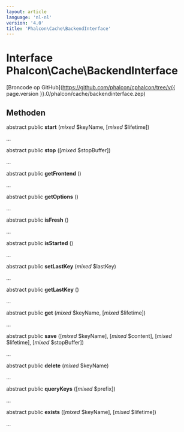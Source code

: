 ```yaml
---
layout: article
language: 'nl-nl'
version: '4.0'
title: 'Phalcon\Cache\BackendInterface'
---
```

# Interface **Phalcon\Cache\BackendInterface**

[Broncode op GitHub](https://github.com/phalcon/cphalcon/tree/v{{ page.version }}.0/phalcon/cache/backendinterface.zep)

## Methoden

abstract public **start** (*mixed* $keyName, [*mixed* $lifetime])

...

abstract public **stop** ([*mixed* $stopBuffer])

...

abstract public **getFrontend** ()

...

abstract public **getOptions** ()

...

abstract public **isFresh** ()

...

abstract public **isStarted** ()

...

abstract public **setLastKey** (*mixed* $lastKey)

...

abstract public **getLastKey** ()

...

abstract public **get** (*mixed* $keyName, [*mixed* $lifetime])

...

abstract public **save** ([*mixed* $keyName], [*mixed* $content], [*mixed* $lifetime], [*mixed* $stopBuffer])

...

abstract public **delete** (*mixed* $keyName)

...

abstract public **queryKeys** ([*mixed* $prefix])

...

abstract public **exists** ([*mixed* $keyName], [*mixed* $lifetime])

...